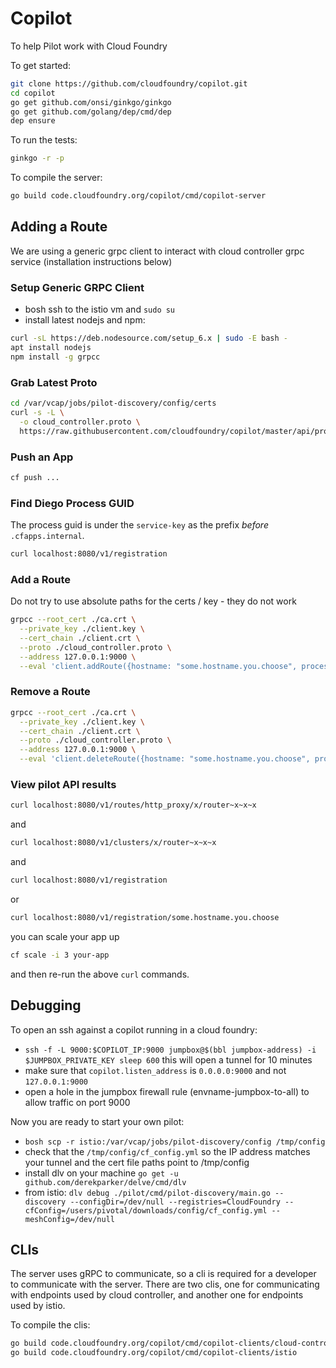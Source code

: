 # Copilot

To help Pilot work with Cloud Foundry

To get started:

```sh
git clone https://github.com/cloudfoundry/copilot.git
cd copilot
go get github.com/onsi/ginkgo/ginkgo
go get github.com/golang/dep/cmd/dep
dep ensure
```

To run the tests:

```sh
ginkgo -r -p
```

To compile the server:

```sh
go build code.cloudfoundry.org/copilot/cmd/copilot-server
```

## Adding a Route

We are using a generic grpc client to interact with cloud controller grpc service (installation instructions below)

### Setup Generic GRPC Client
- bosh ssh to the istio vm and `sudo su`
- install latest nodejs and npm:

```sh
curl -sL https://deb.nodesource.com/setup_6.x | sudo -E bash -
apt install nodejs
npm install -g grpcc
```

### Grab Latest Proto

```sh
cd /var/vcap/jobs/pilot-discovery/config/certs
curl -s -L \
  -o cloud_controller.proto \
  https://raw.githubusercontent.com/cloudfoundry/copilot/master/api/protos/cloud_controller.proto
```

### Push an App

```sh
cf push ...
```

### Find Diego Process GUID
The process guid is under the `service-key` as the prefix *before* `.cfapps.internal`.

```sh
curl localhost:8080/v1/registration
```

### Add a Route
Do not try to use absolute paths for the certs / key - they do not work

```sh
grpcc --root_cert ./ca.crt \
  --private_key ./client.key \
  --cert_chain ./client.crt \
  --proto ./cloud_controller.proto \
  --address 127.0.0.1:9000 \
  --eval 'client.addRoute({hostname: "some.hostname.you.choose", processGuid: "the-process-guid"}, pr)'
```

### Remove a Route

```sh
grpcc --root_cert ./ca.crt \
  --private_key ./client.key \
  --cert_chain ./client.crt \
  --proto ./cloud_controller.proto \
  --address 127.0.0.1:9000 \
  --eval 'client.deleteRoute({hostname: "some.hostname.you.choose", processGuid: "the-process-guid"}, pr)'
```

### View pilot API results
```sh
curl localhost:8080/v1/routes/http_proxy/x/router~x~x~x
```

and

```sh
curl localhost:8080/v1/clusters/x/router~x~x~x
```

and

```sh
curl localhost:8080/v1/registration
```

or

```sh
curl localhost:8080/v1/registration/some.hostname.you.choose
```

you can scale your app up

```sh
cf scale -i 3 your-app
```

and then re-run the above `curl` commands.

## Debugging

To open an ssh against a copilot running in a cloud foundry:

- `ssh -f -L 9000:$COPILOT_IP:9000 jumpbox@$(bbl jumpbox-address) -i $JUMPBOX_PRIVATE_KEY sleep 600` this will open a tunnel for 10 minutes
- make sure that `copilot.listen_address` is `0.0.0.0:9000` and not `127.0.0.1:9000`
- open a hole in the jumpbox firewall rule (envname-jumpbox-to-all) to allow traffic on port 9000

Now you are ready to start your own pilot:

- `bosh scp -r istio:/var/vcap/jobs/pilot-discovery/config /tmp/config`
- check that the `/tmp/config/cf_config.yml` so the IP address matches your tunnel and the cert file paths point to /tmp/config
- install dlv on your machine `go get -u github.com/derekparker/delve/cmd/dlv`
- from istio: `dlv debug ./pilot/cmd/pilot-discovery/main.go -- discovery --configDir=/dev/null --registries=CloudFoundry --cfConfig=/users/pivotal/downloads/config/cf_config.yml --meshConfig=/dev/null`

## CLIs

The server uses gRPC to communicate, so a cli is required for a developer to communicate with the server.
There are two clis, one for communicating with endpoints used by cloud controller, and another one for endpoints used by istio.

To compile the clis:

```sh
go build code.cloudfoundry.org/copilot/cmd/copilot-clients/cloud-controller
go build code.cloudfoundry.org/copilot/cmd/copilot-clients/istio
```

